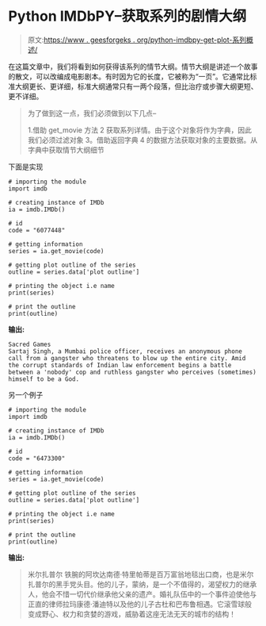 # Python IMDbPY–获取系列的剧情大纲

> 原文:[https://www . geesforgeks . org/python-imdbpy-get-plot-系列概述/](https://www.geeksforgeeks.org/python-imdbpy-getting-plot-outline-of-the-series/)

在这篇文章中，我们将看到如何获得该系列的情节大纲。情节大纲是讲述一个故事的散文，可以改编成电影剧本。有时因为它的长度，它被称为“一页”。它通常比标准大纲更长、更详细，标准大纲通常只有一两个段落，但比治疗或步骤大纲更短、更不详细。

> 为了做到这一点，我们必须做到以下几点–
> 
> 1.借助 get_movie 方法
> 2 获取系列详情。由于这个对象将作为字典，因此我们必须过滤对象
> 3。借助返回字典
> 4 的数据方法获取对象的主要数据。从字典中获取情节大纲细节

下面是实现

```
# importing the module
import imdb

# creating instance of IMDb
ia = imdb.IMDb()

# id
code = "6077448"

# getting information
series = ia.get_movie(code)

# getting plot outline of the series
outline = series.data['plot outline']

# printing the object i.e name
print(series)

# print the outline
print(outline)
```

**输出:**

```
Sacred Games
Sartaj Singh, a Mumbai police officer, receives an anonymous phone call from a gangster who threatens to blow up the entire city. Amid the corrupt standards of Indian law enforcement begins a battle between a 'nobody' cop and ruthless gangster who perceives (sometimes) himself to be a God.

```

另一个例子

```
# importing the module
import imdb

# creating instance of IMDb
ia = imdb.IMDb()

# id
code = "6473300"

# getting information
series = ia.get_movie(code)

# getting plot outline of the series
outline = series.data['plot outline']

# printing the object i.e name
print(series)

# print the outline
print(outline)
```

**输出:**

> 米尔扎普尔
> 铁腕的阿坎达南德·特里帕蒂是百万富翁地毯出口商，也是米尔扎普尔的黑手党头目。他的儿子，蒙纳，是一个不值得的，渴望权力的继承人，他会不惜一切代价继承他父亲的遗产。婚礼队伍中的一个事件迫使他与正直的律师拉玛康德·潘迪特以及他的儿子古杜和巴布鲁相遇。它滚雪球般变成野心、权力和贪婪的游戏，威胁着这座无法无天的城市的结构！